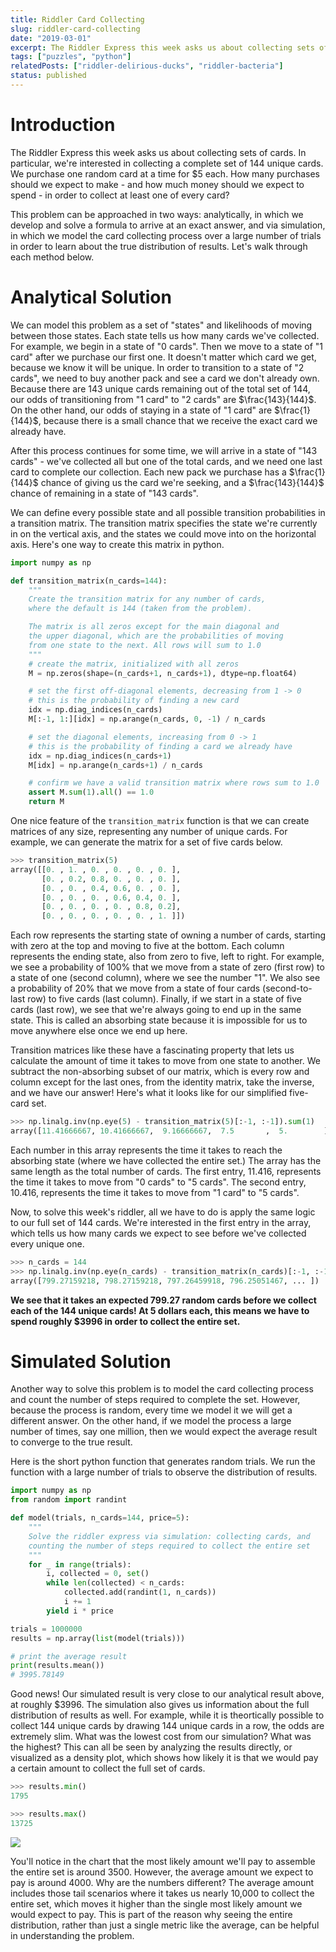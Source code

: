 ```yaml
---
title: Riddler Card Collecting
slug: riddler-card-collecting
date: "2019-03-01"
excerpt: The Riddler Express this week asks us about collecting sets of cards. In particular, we're interested in collecting a complete set of 144 unique cards. We purchase one random card at a time for $5 each. How many purchases should we expect to make - and how much money should we expect to spend - in order to collect at least one of every card?
tags: ["puzzles", "python"]
relatedPosts: ["riddler-delirious-ducks", "riddler-bacteria"]
status: published
---
```


# Introduction

The Riddler Express this week asks us about collecting sets of cards. In particular, we're interested in collecting a complete set of 144 unique cards. We purchase one random card at a time for $5 each. How many purchases should we expect to make - and how much money should we expect to spend - in order to collect at least one of every card?

This problem can be approached in two ways: analytically, in which we develop and solve a formula to arrive at an exact answer, and via simulation, in which we model the card collecting process over a large number of trials in order to learn about the true distribution of results. Let's walk through each method below.

# Analytical Solution

We can model this problem as a set of "states" and likelihoods of moving between those states. Each state tells us how many cards we've collected. For example, we begin in a state of "0 cards". Then we move to a state of "1 card" after we purchase our first one. It doesn't matter which card we get, because we know it will be unique. In order to transition to a state of "2 cards", we need to buy another pack and see a card we don't already own. Because there are 143 unique cards remaining out of the total set of 144, our odds of transitioning from "1 card" to "2 cards" are $\frac{143}{144}$. On the other hand, our odds of staying in a state of "1 card" are $\frac{1}{144}$, because there is a small chance that we receive the exact card we already have.

After this process continues for some time, we will arrive in a state of "143 cards" - we've collected all but one of the total cards, and we need one last card to complete our collection. Each new pack we purchase has a $\frac{1}{144}$ chance of giving us the card we're seeking, and a $\frac{143}{144}$ chance of remaining in a state of "143 cards".

We can define every possible state and all possible transition probabilities in a transition matrix. The transition matrix specifies the state we're currently in on the vertical axis, and the states we could move into on the horizontal axis. Here's one way to create this matrix in python.

```python
import numpy as np

def transition_matrix(n_cards=144):
    """
    Create the transition matrix for any number of cards,
    where the default is 144 (taken from the problem).

    The matrix is all zeros except for the main diagonal and
    the upper diagonal, which are the probabilities of moving
    from one state to the next. All rows will sum to 1.0
    """
    # create the matrix, initialized with all zeros
    M = np.zeros(shape=(n_cards+1, n_cards+1), dtype=np.float64)

    # set the first off-diagonal elements, decreasing from 1 -> 0
    # this is the probability of finding a new card
    idx = np.diag_indices(n_cards)
    M[:-1, 1:][idx] = np.arange(n_cards, 0, -1) / n_cards

    # set the diagonal elements, increasing from 0 -> 1
    # this is the probability of finding a card we already have
    idx = np.diag_indices(n_cards+1)
    M[idx] = np.arange(n_cards+1) / n_cards

    # confirm we have a valid transition matrix where rows sum to 1.0
    assert M.sum(1).all() == 1.0
    return M
```

One nice feature of the `transition_matrix` function is that we can create matrices of any size, representing any number of unique cards. For example, we can generate the matrix for a set of five cards below.

```python
>>> transition_matrix(5)
array([[0. , 1. , 0. , 0. , 0. , 0. ],
       [0. , 0.2, 0.8, 0. , 0. , 0. ],
       [0. , 0. , 0.4, 0.6, 0. , 0. ],
       [0. , 0. , 0. , 0.6, 0.4, 0. ],
       [0. , 0. , 0. , 0. , 0.8, 0.2],
       [0. , 0. , 0. , 0. , 0. , 1. ]])
```

Each row represents the starting state of owning a number of cards, starting with zero at the top and moving to five at the bottom. Each column represents the ending state, also from zero to five, left to right. For example, we see a probability of 100% that we move from a state of zero (first row) to a state of one (second column), where we see the number "1". We also see a probability of 20% that we move from a state of four cards (second-to-last row) to five cards (last column). Finally, if we start in a state of five cards (last row), we see that we're always going to end up in the same state. This is called an absorbing state because it is impossible for us to move anywhere else once we end up here.

Transition matrices like these have a fascinating property that lets us calculate the amount of time it takes to move from one state to another. We subtract the non-absorbing subset of our matrix, which is every row and column except for the last ones, from the identity matrix, take the inverse, and we have our answer! Here's what it looks like for our simplified five-card set.

```python
>>> np.linalg.inv(np.eye(5) - transition_matrix(5)[:-1, :-1]).sum(1)
array([11.41666667, 10.41666667,  9.16666667,  7.5       ,  5.        ])
```

Each number in this array represents the time it takes to reach the absorbing state (where we have collected the entire set.) The array has the same length as the total number of cards. The first entry, 11.416, represents the time it takes to move from "0 cards" to "5 cards". The second entry, 10.416, represents the time it takes to move from "1 card" to "5 cards".

Now, to solve this week's riddler, all we have to do is apply the same logic to our full set of 144 cards. We're interested in the first entry in the array, which tells us how many cards we expect to see before we've collected every unique one.

```python
>>> n_cards = 144
>>> np.linalg.inv(np.eye(n_cards) - transition_matrix(n_cards)[:-1, :-1]).sum(1)
array([799.27159218, 798.27159218, 797.26459918, 796.25051467, ... ])
```

**We see that it takes an expected 799.27 random cards before we collect each of the 144 unique cards! At 5 dollars each, this means we have to spend roughly $3996 in order to collect the entire set.**

# Simulated Solution

Another way to solve this problem is to model the card collecting process and count the number of steps required to complete the set. However, because the process is random, every time we model it we will get a different answer. On the other hand, if we model the process a large number of times, say one million, then we would expect the average result to converge to the true result.

Here is the short python function that generates random trials. We run the function with a large number of trials to observe the distribution of results.

```python
import numpy as np
from random import randint

def model(trials, n_cards=144, price=5):
    """
    Solve the riddler express via simulation: collecting cards, and
    counting the number of steps required to collect the entire set
    """
    for _ in range(trials):
        i, collected = 0, set()
        while len(collected) < n_cards:
            collected.add(randint(1, n_cards))
            i += 1
        yield i * price

trials = 1000000
results = np.array(list(model(trials)))

# print the average result
print(results.mean())
# 3995.78149
```

Good news! Our simulated result is very close to our analytical result above, at roughly $3996. The simulation also gives us information about the full distribution of results as well. For example, while it is theortically possible to collect 144 unique cards by drawing 144 unique cards in a row, the odds are extremely slim. What was the lowest cost from our simulation? What was the highest? This can all be seen by analyzing the results directly, or visualized as a density plot, which shows how likely it is that we would pay a certain amount to collect the full set of cards.

```python
>>> results.min()
1795

>>> results.max()
13725
```

<img src="/img/riddler-card-collecting.png">

You'll notice in the chart that the most likely amount we'll pay to assemble the entire set is around 3500. However, the average amount we expect to pay is around 4000. Why are the numbers different? The average amount includes those tail scenarios where it takes us nearly 10,000 to collect the entire set, which moves it higher than the single most likely amount we would expect to pay. This is part of the reason why seeing the entire distribution, rather than just a single metric like the average, can be helpful in understanding the problem.
